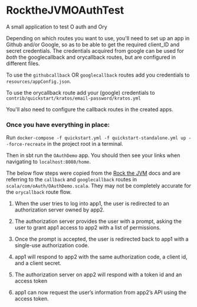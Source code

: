 # RocktheJVMOAuthTest
A small application to test O auth and Ory


Depending on which routes you want to use, you'll need to set up an app in Github and/or Google, so as to be able to get the required client_ID
and secret credentials. The credentials acquired from google can be used for _both_ the googlecallback and orycallback routes, but are configured in different files.

To use the `githubcallback` OR `googlecallback` routes add you credentials to `resources/appConfig.json`.

To use the orycallback route add your (google) credentials to `contrib/quickstart/kratos/email-password/kratos.yml`

You'll also need to configure the callback routes in the created apps.


### Once you have everything in place:

Run `docker-compose -f quickstart.yml -f quickstart-standalone.yml up --force-recreate` 
in the project root in a terminal.

Then in sbt run the `OAuthDemo` app. You should then see your links when navigating to `localhost:8080/home`.


The below flow steps were copied from the [Rock the JVM](https://rockthejvm.com/articles/authentication-with-scala-and-http4s-oauth) 
docs and are referring to the `callback` and `googlecallback` routes in `scala/com/oAuth/OAuthDemo.scala`.
They may not be completely accurate for the `orycallback` route flow.



1. When the user tries to log into app1, the user is redirected to an authorization server owned by app2.

2. The authorization server provides the user with a prompt, asking the user to grant app1 access to app2 with a list of permissions.

3. Once the prompt is accepted, the user is redirected back to app1 with a single-use authorization code.

4. app1 will respond to app2 with the same authorization code, a client id, and a client secret.

5. The authorization server on app2 will respond with a token id and an access token

6. app1 can now request the user’s information from app2’s API using the access token.

